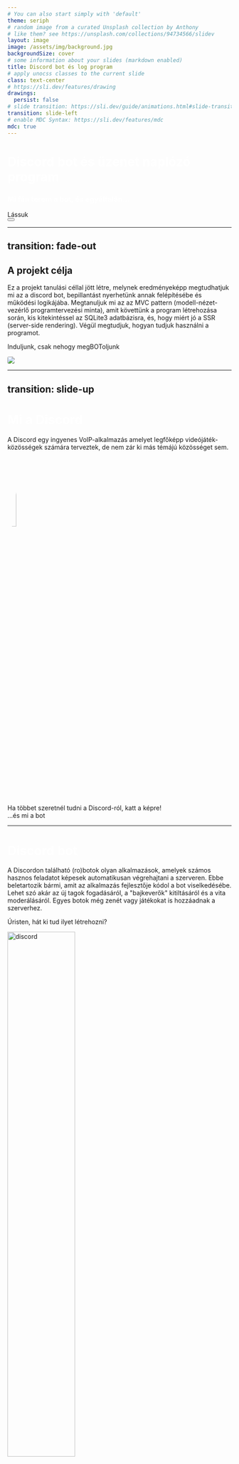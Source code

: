 ```yaml
---
# You can also start simply with 'default'
theme: seriph
# random image from a curated Unsplash collection by Anthony
# like them? see https://unsplash.com/collections/94734566/slidev
layout: image
image: /assets/img/background.jpg
backgroundSize: cover
# some information about your slides (markdown enabled)
title: Discord bot és log program
# apply unocss classes to the current slide
class: text-center
# https://sli.dev/features/drawing
drawings:
  persist: false
# slide transition: https://sli.dev/guide/animations.html#slide-transitions
transition: slide-left
# enable MDC Syntax: https://sli.dev/features/mdc
mdc: true
---
```


<div class="mt-15">
  <h1 style="color: white">Discord bot és üzenet naplózó program</h1>
</div>

<div class="mt-55">
<h3 style="color: white">Mi fán terem a bot, és egyáltalán...</h3>
</div>

<div @click="$slidev.nav.next" class="mt-12 py-1" hover:bg="white op-10">
  Lássuk <carbon:arrow-right />
</div>

<div class="abs-br m-6 text-xl">
  <button @click="$slidev.nav.openInEditor" title="Open in Editor" class="slidev-icon-btn">
    <carbon:edit />
  </button>
  <a href="https://github.com/szankdav/SVSimulator-chatbot" target="_blank" class="slidev-icon-btn">
    <carbon:logo-github />
  </a>
</div>

---
transition: fade-out
---

## A projekt célja

Ez a projekt tanulási céllal jött létre, melynek eredményeképp megtudhatjuk mi az a discord bot, bepillantást nyerhetünk annak felépítésébe és működési logikájába. Megtanuljuk mi az az MVC pattern (modell-nézet-vezérlő programtervezési minta), amit követtünk a program létrehozása során, kis kitekintéssel az SQLite3 adatbázisra, és, hogy miért jó a SSR (server-side rendering). Végül megtudjuk, hogyan tudjuk használni a programot.

<div class="flex">
<div @click="$slidev.nav.next" class="mt-20 py-1 text-center">
  <p hover:bg="white op-10">Induljunk, csak nehogy megBOToljunk <carbon:arrow-right /></p>
  </div>
  <img src="./assets/img/husky-pun.gif" class="w-80 ml-60" style="border-radius: 20%"></img>
</div>

---
transition: slide-up
---

<div>
  <h1 style="color: white">Mi a Discord</h1>
</div>

A Discord egy ingyenes VoIP-alkalmazás amelyet legfőképp videójáték-közösségek számára terveztek, de nem zár ki más témájú közösséget sem.

<img class="ml-90" src="./assets/img/discord.jpg" alt="discord" width="20%" style="border-radius: 50%">

<div class="text-center mt-10">
Ha többet szeretnél tudni a Discord-ról, katt a képre!
</div>

<div @click="$slidev.nav.next" class="mt-12 py-1 text-center" hover:bg="white op-10">
  ...és mi a bot <carbon:arrow-right />
</div>

<!--
A Discordot úgy tervezték, hogy nagy rendszerigényű programok (leginkább videójátékok) futtatása mellett is gördülékenyen lehessen használni. A platform rendelkezik szöveges, kép- és videó-, valamint audiokommunikációval is. A Discord Windows, MacOS, Android, iOS, Linux operációs rendszereken és böngészőkön fut. A platformnak 2019. július 21-én több mint 250 millió felhasználója volt.
-->

---

<div>
  <h1 style="color: white">Discord bot</h1>
</div>

<div>
A Discordon található (ro)botok olyan alkalmazások, amelyek számos hasznos feladatot képesek automatikusan végrehajtani a szerveren.
Ebbe beletartozik bármi, amit az alkalmazás fejlesztője kódol a bot viselkedésébe. Lehet szó akár az új tagok fogadásáról, a "bajkeverők" kitiltásáról és a vita moderálásáról. Egyes botok még zenét vagy játékokat is hozzáadnak a szerverhez.
</div>

<div class="flex">
<div @click="$slidev.nav.next" class="mt-25 ml-30 py-1">
  <p hover:bg="white op-10">Úristen, hát ki tud ilyet létrehozni? <carbon:arrow-right /></p>
</div>
<img class="ml-40" src="./assets/img/bot.jpg" alt="discord" width="55%">
</div>

<!--
A bot – a robot rövidítése, más néven internetes bot – olyan számítógépes program, amely egy felhasználó vagy más program "ügynökeként" működik, vagy emberi tevékenységet szimulál. A robotokat általában bizonyos feladatok automatizálására használják, ami azt jelenti, hogy az emberi utasítások nélkül is futhatnak.
-->

---

<img class="ml-55" src="./assets/img/divine_programmer.jpg" alt="discord" width="55%">

---

<div>
  <h1 style="color: white">És én!</h1>
</div>

<div>
Egyszóval bárki, akinek van egy alapszintű, de abból azért erős programozási tudása. Szerencsére az egyszerű, halandó embereknek nagyon jó (polkorrekt vagyok, nah) dokumentáció áll rendelkezésére:<br><br>
<a href="https://discordjs.guide/#before-you-begin" target="_blank">Hogyan készítsünk bot-ot</a>
</div>
<br>
<div>
A programban található bot is ennek a dokumentációnak a segítségével készült.<br><br>
A feladat nagyobbik részét leveszi a vállunkról a <a href="https://discord.com/developers/applications" target="_blank">Discord developer portal</a>, ahol létre kell hoznunk a botunkat, mint alkalmazást. Tehát valójában mi "csak" a létező bot-ot példányosítjuk, és csatlakoztatjuk a megfelelő szerverhez egy ID segítségével. A mi feladatunk a programunkban a bot viselkedésének programozása. 
</div>

<div @click="$slidev.nav.next" class="mt-15 text-center py-1">
  <p hover:bg="white op-10">Viselkedjél! <carbon:arrow-right /></p> 
</div>

---

<div>
  <h1 style="color: white">A bot "betanítása"</h1>
</div>

<div>
A botunk végeredményben egy chatbot, de mégsem az. Nem csak közvetlen kommunikáció útján képes parancsok végrehajtására. Én inkább úgy tekintek rá, mint egy automatizált asszisztens. A fejlesztés során mi programozzuk bele a "tudást", ami a különbőző parancsok végrehajtásához szükséges. 
</div>

<img class="ml-50 mt-10" src="./assets/img/smart_bot.jpg" alt="discord" width="55%">

<div @click="$slidev.nav.next" class="mt-15 text-center py-1">
  <p hover:bg="white op-10">Mit jelent az, hogy nem csak közvetlen kommunikáció útján képes a parancsok végrehajtására? <carbon:arrow-right /></p> 
</div>

<!--
Sok helyen AI chatbot-ként hivatkoznak a Discord botokra is, ami kicsit hamis kijelentés. Hacsak nem tápláltunk bele rengeteg információval rendelkező adatbázist, és készültünk fel mindenféle kérdés eshetőségére, vagy nem kötöttük össze őt egy másik chatbottal, például a ChatGPT-vel, (fun fact: a chatGPT nem más, mint egy baromi sok fehérjét ivott chatbot, ami értelmezőmodelleket használ, de ezt most itt bővebben nem fogom kifejteni) akkor a bot annyi parancsot lesz képes végrehajtani, és csak olyan válasszal, vagy tevékenységgel fog tudni szolgálni, amiket mi a programozás során megírtunk.
-->

---

<div>
  <h1 style="color: white">Mindig figyel...</h1>
</div>

<div>
A programunkban tehát mi "tanítjuk" meg a bot-nak, amit tudnia kell, és amit "csinálnia" kell. A fejlesztéshez a már említett csodálatosan átlátható és érthető (szarkazmus?) dokumentáció áll rendelkezésre:<br><br>
<a href="https://discordjs.guide/#before-you-begin" target="_blank">discord.js Guide</a>
</div><br>

<div>
A dokumentációban rengeten felhasználási lehetőségről olvashatunk, nekünk azonban kapóra jön egy, amivel képesek leszünk a háttérben, külön parancs kiadása nélkül naplózni a csatornán elküldött üzeneteket. A bot rendelkezik úgynevezett eseményfigyelővel, azaz listenerrel. Ezzel megadhatjuk, hogy a bot adott esemény beteljesülésekor milyen kódot futtasson, vagyis mit csináljon.
</div>
<div class="flex">
<div @click="$slidev.nav.next" class="mt-20 ml-50 py-1">
  <p hover:bg="white op-10">Összegezve<carbon:arrow-right /></p> 
</div>
  <img class="ml-70 mt-10" src="./assets/img/eyes.jpg" alt="discord" width="25%">
</div>

<!--
A messageCreate eseményt figyelve, amikor egy üzenet elküldésre kerül a szerveren, a bot le fogja futtatni a kívánt kódot, automatikusan.
-->

---

<div>
  <h1 style="color: white">Eddig mit tudunk</h1>
</div><br>

<div>
A Discord egy multifunkcionális kommunikációs platform, ahol lehetőségünk van saját szerverek létrehozására, és ezeken a szervereken bot-ok futtatására, amik képesek ellátni különbőző, általunk megadott feladatokat.
</div><br>

<div>
Mi azt a célt tűztük ki, hogy az egyik ilyen feladata a botnak a szöveges üzenetek naplózása legyen.
</div><br>

<div @click="$slidev.nav.next" class="mt-20 text-center py-1">
  <p hover:bg="white op-10">A naplózás<carbon:arrow-right /></p> 
</div>

---

<div>
  <h1 style="color: white">A naplózó, a.k.a. logger program</h1>
</div><br>

<div>
A cél:<br>
Ha valaki üzenetet küld a szerveren, ahol a mindenható botunk figyel, ezt az üzenetet küldje tovább a bot egy programnak, ami eltárolja ezt az üzenetet és a hozzá tartozó, szükséges adatokat.
</div><br>

<div>
<ul>Azok a megvalósításhoz használt technológiák, amik bemutatása kerülnek:
  <li>MVC programtervezési minta</li>
  <li>SQLite3 az adatbázis kezeléséhez</li>
  <li>SSR, szerveroldali renderelés</li>
</ul>  
</div><br>

<div @click="$slidev.nav.next" class="mt-8 text-center py-1">
  <p hover:bg="white op-10">Haladjunk sorban<carbon:arrow-right /></p> 
</div>

<!-- 
Sok egyéb tech<br>
MVC: modell view controller, vagyis Modell-nézet-vezérlő minta<br>
SSR: server side rendering
 -->

---

<div>
  <h1 style="color: white">MVC programtervezési minta</h1>
</div><br>

A model-view-controller egyike a számos programtervezési mintának (design patterns). A programtervezési minták olyan újrafelhasználható megoldások, melyek gyakori problémákat oldanak meg. Nem konkrét kódot, implementiációt kell érteni alatta, hanem egy útmutatót (paradigmát), mely az adott probléma megoldására kínál egy bejáratott megoldást. Forrás: <a href="https://mernokinformatikus.hu/tervezesi-mintak-a-gyakorlatban/" target="_blank">Tervezési minták</a>

<div class="flex">
<div class="mt-15">
Az MVC elsősorban egy tervezési minta. Segítségével szétválaszthatjuk az adathoz, és a felhasználói felülethez tartozó dolgokat.
<div @click="$slidev.nav.next" class="mt-8 text-center py-1">
  <p hover:bg="white op-10">SQLite3<carbon:arrow-right /></p>
</div>
</div>
  <img class="ml-10" src="./assets/img/MNV.jpg" alt="discord" width="30%"> 
</div>
<!-- 
A modell-nézet-vezérlő (MNV) (angolul model-view-controller) a szoftvertervezésben használatos programtervezési minta.[1] Gyakori fejlesztői kívánalom az adathoz (modell) és a felhasználói felülethez (nézet) tartozó dolgok szétválasztása, hogy a felhasználói felület ne befolyásolja az adatkezelést, és az adatok átszervezhetők legyenek a felhasználói felület változtatása nélkül. A modell-nézet-vezérlő ezt úgy éri el, hogy elkülöníti az adatok elérését és az üzleti logikát az adatok megjelenítésétől és a felhasználói interakciótól egy közbülső összetevő, a vezérlő (controller) bevezetésével.
 -->

---

<div>
  <h1 style="color: white">SQLite3</h1>
</div>

Az SQLite önálló, kis méretű (kb. 500 KiB), C forrású programkönyvtárként (library) megvalósított ACID-kompatibilis relációs adatbázis-kezelő rendszer, illetve adatbázismotor. Forrás: <a href="https://hu.wikipedia.org/wiki/SQLite" target="_blank">Wikipédia</a><br>

Szóval mi is az SQLite3? (Érthetően)<br>
Az SQLite3 egy könnyűsúlyú adatbázis-kezelő rendszer. Ez azt jelenti, hogy nincs szükség külön szerverre, mert az egész adatbázis egyetlen fájlban tárolódik. A legtöbb programozási nyelv, köztük a Node.js és a Python, könnyen tud vele dolgozni.
<br>
<ul>Miért előnyös a használata?
  <li>Egyszerű használat – Nincs szükség bonyolult telepítésre vagy konfigurációra.</li>
  <li>Gyors – Kis méretű projektekhez és teszteléshez tökéletes.</li>
  <li>Nincs szükség szerverre – Az adatokat egy fájlban tárolja, így nem kell külön adatbázis-szervert futtatni.</li>
  <li>Platformfüggetlen – Bárhol működik (PC, mobil, IoT eszközök).</li>
  <li>ACID-kompatibilis – Az adatok konzisztenciája biztosított, ami azt jelenti, hogy megbízható tranzakciókat lehet vele végrehajtani.</li>
</ul>  

<div @click="$slidev.nav.next" class="text-center py-1">
  <p hover:bg="white op-10">SSR<carbon:arrow-right /></p>
</div>

<!-- 
ACID jelentése:
A – Atomicity (Atomi művelet)
Egy tranzakció vagy teljesen végrehajtódik, vagy egyáltalán nem.
Ha valami félbeszakad, az adatbázis nem maradhat „félig módosított” állapotban.
Példa: Ha egy banki átutalás során az összeg levonása sikerül, de a másik számlára nem érkezik meg, az adatbázis visszaáll az eredeti állapotra.
C – Consistency (Konzisztencia)
A tranzakció végrehajtása után az adatbázis érvényes és konzisztens állapotban marad.
Nem lehet érvénytelen vagy sérült adatot tárolni.
I – Isolation (Elszigeteltség)
Több tranzakció egymás mellett is futhat, de nem zavarhatják meg egymást.
Példa: Ha két ember egyszerre vásárol egy terméket, az adatbázis biztosítja, hogy csak az egyikük kapja meg, ha csak egy darab van raktáron.
D – Durability (Tartósság)
Ha egy tranzakció sikeresen végrehajtódik, az adat nem veszhet el még áramszünet vagy rendszerhiba esetén sem.
Miért fontos?
Az ACID tulajdonságok biztosítják, hogy az adatbázis megbízható és konzisztens marad, még akkor is, ha váratlan események történnek.
 -->

---

<div>
  <h1 style="color: white">SSR azaz Server-Side rendering</h1>
</div>

Az SSR (Server-Side Rendering, vagyis szerveroldali renderelés) egy technika, ahol a weboldal HTML kódja már a szerveren generálódik, és a böngésző egy teljesen előállított oldalt kap.<br>

<ul>Hogyan működik?
  <li>A felhasználó megnyit egy oldalt a böngészőben.</li>
  <li>A böngésző kérést küld a szervernek.</li>
  <li>A szerver összeállítja az oldal teljes HTML kódját (például adatbázisból lekért adatokkal).</li>
  <li>A böngésző megkapja az előre elkészített HTML-t, és megjeleníti az oldalt.</li>
</ul><br>

<img class="ml-55" src="./assets/img/ssr.jpg" alt="discord" width="50%"> 

<div @click="$slidev.nav.next" class="text-center py-1">
  <p hover:bg="white op-10">A program<carbon:arrow-right /></p>
</div>

<!-- 
Miért előnyös az SSR?
✅ Gyorsabb első betöltés – A felhasználók azonnal látják az oldalt, nem kell megvárni, hogy a JavaScript minden tartalmat betöltögessen.
✅ Jobb SEO (Keresőoptimalizálás) – A keresőmotorok könnyebben beolvassák a szerver által előállított HTML-t, mert az oldal tartalma azonnal elérhető.
✅ Jobb teljesítmény gyengébb eszközökön – Mivel a szerver végzi a számításokat, a böngészőnek kevesebb dolga van.
Mikor érdemes használni?

🔹 Ha SEO-barát weboldalt szeretnél (pl. blogok, híroldalak).
🔹 Ha a felhasználók gyorsan kell, hogy lássák az oldalt.
🔹 Ha sok dinamikus adatot kell megjeleníteni, de mégis gyorsan kell betölteni az oldalt.
SSR vs CSR (Client-Side Rendering)

    SSR: A szerver készíti el a HTML-t → Gyorsabb első betöltés, jobb SEO.
    CSR: A böngésző generálja a HTML-t (pl. React, Vue SPA-k) → Lassabb első betöltés, de gördülékenyebb interakciók. -->

---

<div>
  <h1 style="color: white">Let's LOG!</h1>
</div><br>

Most, hogy megismerkedtünk a discord botok világával, tudjuk mi az a MVC minta itt az ideje, hogy gyakorlatban is kipróbáljuk a tanultakat!

Töltsük le a programot, és használjuk, nézzük át a kódot és a hozzá tartozó dokumentációt, és értelmezzük!

A program forráskódja letölhető a GitHub-ról:<br>
https://github.com/szankdav/SVSimulator-chatbot

A readme.md fájl tartalmazza a szükséges lépéseket és információkat a futtatáshoz!

A program részletes dokumentációja a docs mappában elérhető!

<div class="mt-20">
Köszönöm, hogy velem tanultál!
</div>

